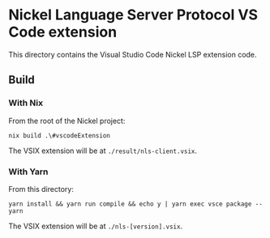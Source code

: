 # Nickel Language Server Protocol VS Code extension

This directory contains the Visual Studio Code Nickel LSP extension code.

## Build

### With Nix

From the root of the Nickel project:

```shell
nix build .\#vscodeExtension
```

The VSIX extension will be at `./result/nls-client.vsix`.

### With Yarn

From this directory:

```shell
yarn install && yarn run compile && echo y | yarn exec vsce package --yarn
```

The VSIX extension will be at `./nls-[version].vsix`.

